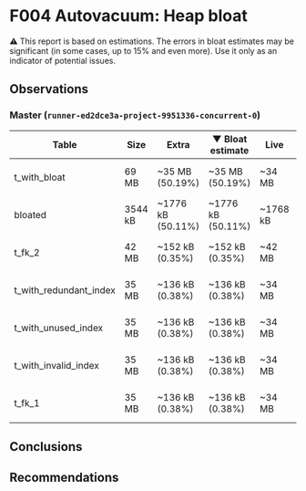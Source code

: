 # F004 Autovacuum: Heap bloat #
:warning: This report is based on estimations. The errors in bloat estimates may be significant (in some cases, up to 15% and even more). Use it only as an indicator of potential issues.

## Observations ##

### Master (`runner-ed2dce3a-project-9951336-concurrent-0`) ###

 Table | Size | Extra | &#9660;&nbsp;Bloat estimate| Live | Last vacuum | Fillfactor
-------|------|-------|-------|------|-------------|-------------
t_with_bloat | 69 MB | ~35 MB (50.19%) | ~35 MB (50.19%) | ~34 MB |  2019-02-11 06:14:18  | 100
bloated | 3544 kB | ~1776 kB (50.11%) | ~1776 kB (50.11%) | ~1768 kB |  2019-02-11 06:14:18  | 100
t_fk_2 | 42 MB | ~152 kB (0.35%) | ~152 kB (0.35%) | ~42 MB |  2019-02-11 06:14:18  | 100
t_with_redundant_index | 35 MB | ~136 kB (0.38%) | ~136 kB (0.38%) | ~34 MB |  2019-02-11 06:14:17  | 100
t_with_unused_index | 35 MB | ~136 kB (0.38%) | ~136 kB (0.38%) | ~34 MB |  2019-02-11 06:14:17  | 100
t_with_invalid_index | 35 MB | ~136 kB (0.38%) | ~136 kB (0.38%) | ~34 MB |  2019-02-11 06:14:17  | 100
t_fk_1 | 35 MB | ~136 kB (0.38%) | ~136 kB (0.38%) | ~34 MB |  2019-02-11 06:14:17  | 100


## Conclusions ##


## Recommendations ##

